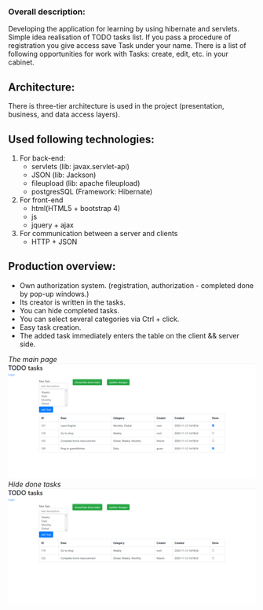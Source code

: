 ### Overall description:
Developing the application for learning by using hibernate and servlets.
Simple idea realisation of TODO tasks list.
If you pass a procedure of registration you give access save Task under your name.
There is a list of following opportunities for work with Tasks: create, edit, etc. in your cabinet.

## Architecture:
There is three-tier architecture is used in the project (presentation, business, and data access layers).

## Used following technologies:
1. For back-end:
    * servlets (lib: javax.servlet-api)
    * JSON (lib: Jackson)
    * fileupload (lib: apache fileupload)
    * postgresSQL (Framework: Hibernate)
2. For front-end
    * html(HTML5 + bootstrap 4)
    * js
    * jquery + ajax
3. For communication between a server and clients
    * HTTP + JSON

## Production overview:
- Own authorization system. (registration, authorization - completed done by pop-up windows.)
- Its creator is written in the tasks.
- You can hide completed tasks.
- You can select several categories via Ctrl + click.
- Easy task creation.
- The added task immediately enters the table on the client && server side.

*The main page*
![alt](previewview/job4j_TODO_001_Final.png)
*Hide done tasks*
![alt](previewview/job4j_TODO_002_Final.png)
